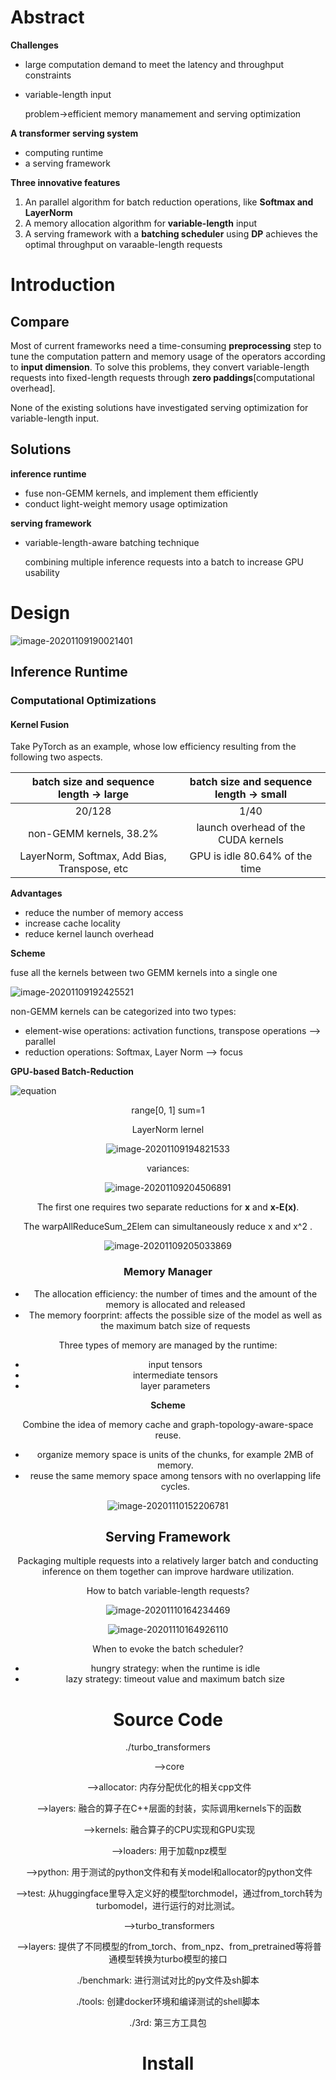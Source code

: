# Abstract

**Challenges**

- large computation demand to meet the latency and throughput constraints

- variable-length input

  problem->efficient memory manamement and serving optimization

**A transformer serving system**

- computing runtime
- a serving framework

**Three innovative features**

1. An parallel algorithm for batch reduction operations, like **Softmax and LayerNorm**
2. A memory allocation algorithm for **variable-length** input
3. A serving framework with a **batching scheduler** using **DP** achieves the optimal throughput on varaable-length requests

# Introduction

## Compare

Most of current frameworks need a time-consuming **preprocessing** step to tune the computation pattern and memory usage of the operators according to **input dimension**. To solve this problems, they convert variable-length requests into fixed-length requests through **zero paddings**[computational overhead].

None of the existing solutions have investigated serving optimization for variable-length input.

## Solutions

**inference runtime**

- fuse non-GEMM kernels, and implement them efficiently
- conduct light-weight memory usage optimization

**serving framework**

- variable-length-aware batching technique

  combining multiple inference requests into a batch to increase GPU usability

# Design

![image-20201109190021401](..\assets\image-20201109190021401.png)

## Inference Runtime

### Computational Optimizations

#### **Kernel Fusion**

Take PyTorch as an example, whose low efficiency resulting from the following two aspects.

|   batch size and sequence length -> large    | batch size and sequence length -> small |
| :------------------------------------------: | :-------------------------------------: |
|                    20/128                    |                  1/40                   |
|           non-GEMM kernels, 38.2%            |   launch overhead of the CUDA kernels   |
| LayerNorm, Softmax, Add Bias, Transpose, etc |     GPU is idle 80.64% of the time      |

**Advantages**

- reduce the number of memory access
- increase cache locality
- reduce kernel launch overhead

**Scheme**

fuse all the kernels between two GEMM kernels into a single one

![image-20201109192425521](..\assets\image-20201109192425521.png)

non-GEMM kernels can be categorized into two types:

- element-wise operations: activation functions, transpose operations --> parallel
- reduction operations: Softmax, Layer Norm --> focus

**GPU-based Batch-Reduction**

![equation](..\assets\equation.svg)

<center>range[0, 1]    sum=1



LayerNorm lernel

![image-20201109194821533](..\assets\image-20201109194821533.png)

variances:

![image-20201109204506891](..\assets\image-20201109204506891.png)



The first one requires two separate reductions for **x** and **x-E(x)**.

The warpAllReduceSum_2Elem can simultaneously reduce x and x^2 .

![image-20201109205033869](..\assets\image-20201109205033869.png)

### Memory Manager

- The allocation efficiency: the number of times and the amount of the memory is allocated and released
- The memory foorprint: affects the possible size of the model as well as the maximum batch size of requests

Three types of memory are managed by the runtime:

- input tensors
- intermediate tensors
- layer parameters

**Scheme**

Combine the idea of memory cache and graph-topology-aware-space reuse.

- organize memory space is units of the chunks, for example 2MB of memory.
- reuse the same memory space among tensors with no overlapping life cycles.

![image-20201110152206781](..\assets\image-20201110152206781.png)

## Serving Framework

Packaging multiple requests into a relatively larger batch and conducting inference on them together can improve hardware utilization.

How to batch variable-length requests?

![image-20201110164234469](..\assets\image-20201110164234469.png)

![image-20201110164926110](..\assets\image-20201110164926110.png)

When to evoke the batch scheduler?

- hungry strategy: when the runtime is idle
- lazy strategy: timeout value and maximum batch size

# Source Code

./turbo_transformers

​	-->core

​		-->allocator: 内存分配优化的相关cpp文件

​	-->layers: 融合的算子在C++层面的封装，实际调用kernels下的函数

​		-->kernels: 融合算子的CPU实现和GPU实现

​	-->loaders: 用于加载npz模型

​	-->python: 用于测试的python文件和有关model和allocator的python文件

​		-->test: 从huggingface里导入定义好的模型torchmodel，通过from_torch转为turbomodel，进行运行的对比测试。

​		-->turbo_transformers

​			-->layers: 提供了不同模型的from_torch、from_npz、from_pretrained等将普通模型转换为turbo模型的接口

./benchmark: 进行测试对比的py文件及sh脚本

./tools: 创建docker环境和编译测试的shell脚本

./3rd: 第三方工具包

# Install


